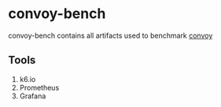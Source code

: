 # convoy-bench
convoy-bench contains all artifacts used to benchmark [convoy](https://github.com/frain-dev/convoy)

## Tools
1. k6.io 
2. Prometheus
3. Grafana
